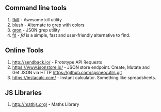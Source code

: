  ## Command line tools
 
 1. [fkill](https://github.com/sindresorhus/fkill-cli) - Awesome kill utility
 2. [blush](https://github.com/arsham/blush) - Alternate to grep with colors
 3. [gron](https://github.com/tomnomnom/gron) - JSON grep utility
 4. [fd](https://github.com/sharkdp/fd) - _fd_ is a simple, fast and user-friendly alternative to find.
 
## Online Tools

1. http://sendback.io/ - Prototype API Requests
2. https://www.jsonstore.io/ - JSON store endpoint. Create, Mutate and Get JSON via HTTP https://github.com/spsneo/utils.git
3. https://instacalc.com/ - Instant calculator. Something like spreadsheets.

## JS Libraries
1. http://mathjs.org/ - Maths Library

